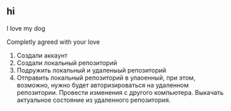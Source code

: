## hi
 
 I love my dog
 
 Completly agreed with your love

1. Создали аккаунт 
2. Создали локальный репозиторий
3. Подружить локальный и удаленыый репозиторий
4. Отправить локальный репозиторий в улаоенный, при этом, возможно, нужно будет авторизироваться на удаленном репозитории.
Провести изменения с другого компьютера. 
Выкачать актуальное состояние из удаленного репозитория. 